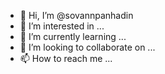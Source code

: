 - 👋 Hi, I’m @sovannpanhadin
- 👀 I’m interested in ...
- 🌱 I’m currently learning ...
- 💞️ I’m looking to collaborate on ...
- 📫 How to reach me ...

<!---
sovannpanhadin/sovannpanhadin is a ✨ special ✨ repository because its `README.md` (this file) appears on your GitHub profile.
You can click the Preview link to take a look at your changes.
--->
